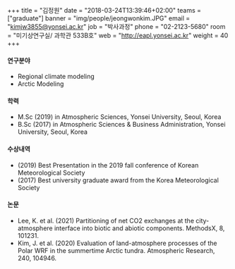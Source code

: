 +++
title = "김정원"
date = "2018-03-24T13:39:46+02:00"
teams = ["graduate"]
banner = "img/people/jeongwonkim.JPG"
email = "kimjw3855@yonsei.ac.kr"
job = "박사과정"
phone = "02-2123-5680"
room = "미기상연구실/ 과학관 533B호"
web = "http://eapl.yonsei.ac.kr"
weight = 40
+++

#### 연구분야
+ Regional climate modeling
+ Arctic Modeling

#### 학력
 + M.Sc (2019) in Atmospheric Sciences, Yonsei University, Seoul, Korea
 + B.Sc (2017) in Atmospheric Sciences & Business Administration, Yonsei University, Seoul, Korea

#### 수상내역
 + (2019) Best Presentation in the 2019 fall conference of Korean Meteorological Society
 + (2017) Best university graduate award from the Korea Meteorological Society


#### 논문
+ Lee, K. et al. (2021) Partitioning of net CO2 exchanges at the city-atmosphere interface into biotic and abiotic components. MethodsX, 8, 101231.
+ Kim, J. et al. (2020) Evaluation of land-atmosphere processes of the Polar WRF in the summertime Arctic tundra. Atmospheric Research, 240, 104946.
